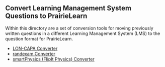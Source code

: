 ## Convert Learning Management System Questions to PrairieLearn

Within this directory are a set of conversion tools for moving previously written questions
in a different Learning Management System (LMS) to the question format for PrairieLearn.

- [LON-CAPA Converter](./lon-capa/)
- [randexam Converter](./randexam/)
- [smartPhysics (FlipIt Physics) Converter](./smart-physics/)
